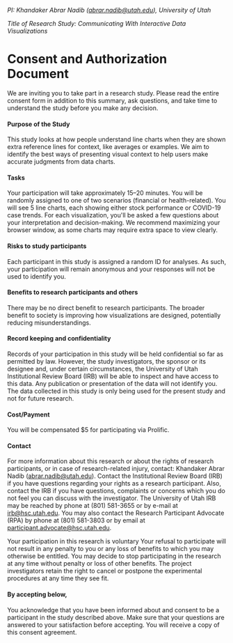_PI: Khandaker Abrar Nadib (abrar.nadib@utah.edu), University of Utah_

_Title of Research Study: Communicating With Interactive Data Visualizations_

# Consent and Authorization Document

We are inviting you to take part in a research study. Please read the entire consent form in addition to this summary,
ask questions, and take time to understand the study before you make any decision.

#### Purpose of the Study

This study looks at how people understand line charts when they are shown extra reference lines for context, like averages or examples. We aim to identify the best ways of presenting visual context to help users make accurate judgments from data charts.

#### Tasks

Your participation will take approximately 15–20 minutes. You will be randomly assigned to one of two scenarios (financial or health-related). You will see 5 line charts, each showing either stock performance or COVID-19 case trends. For each visualization, you'll be asked a few questions about your interpretation and decision-making. We recommend maximizing your browser window, as some charts may require extra space to view clearly.

#### Risks to study participants

Each participant in this study is assigned a random ID for analyses. As such,
your participation will remain anonymous and your responses will
not be used to identify you.

#### Benefits to research participants and others

There may be no direct benefit to research participants. The broader benefit to society is improving how visualizations are designed, potentially reducing misunderstandings.

#### Record keeping and confidentiality

Records of your participation in this study will be held
confidential so far as permitted by law. However, the study
investigators, the sponsor or its designee and, under certain
circumstances, the University of Utah Institutional
Review Board (IRB) will be able to inspect and have access to
this data. Any publication or presentation of the data will not
identify you.
The data collected in this study is only being used for the present study and not for future research.

#### Cost/Payment

You will be compensated $5 for participating via Prolific.

#### Contact

For more information about this research or about the rights of
research participants, or in case of research-related injury,
contact: Khandaker Abrar Nadib (abrar.nadib@utah.edu).
Contact the Institutional Review Board (IRB) if you have questions regarding your rights as a research participant. Also, contact the IRB if you have questions, complaints or concerns which you do not feel you can discuss with the investigator. The University of Utah IRB may be reached by phone at (801) 581-3655 or by e-mail at irb@hsc.utah.edu.
You may also contact the Research Participant Advocate (RPA) by phone at (801) 581-3803 or by email at participant.advocate@hsc.utah.edu.

Your participation in this research is voluntary
Your refusal to participate will not result in any penalty to you
or any loss of benefits to which you may otherwise be entitled.
You may decide to stop participating in the research at any time
without penalty or loss of other benefits. The project
investigators retain the right to cancel or postpone the
experimental procedures at any time they see fit.

#### By accepting below,

You acknowledge that you have been informed about and consent to
be a participant in the study described above. Make sure that your
questions are answered to your satisfaction before accepting.
You will receive a copy of this consent agreement.
